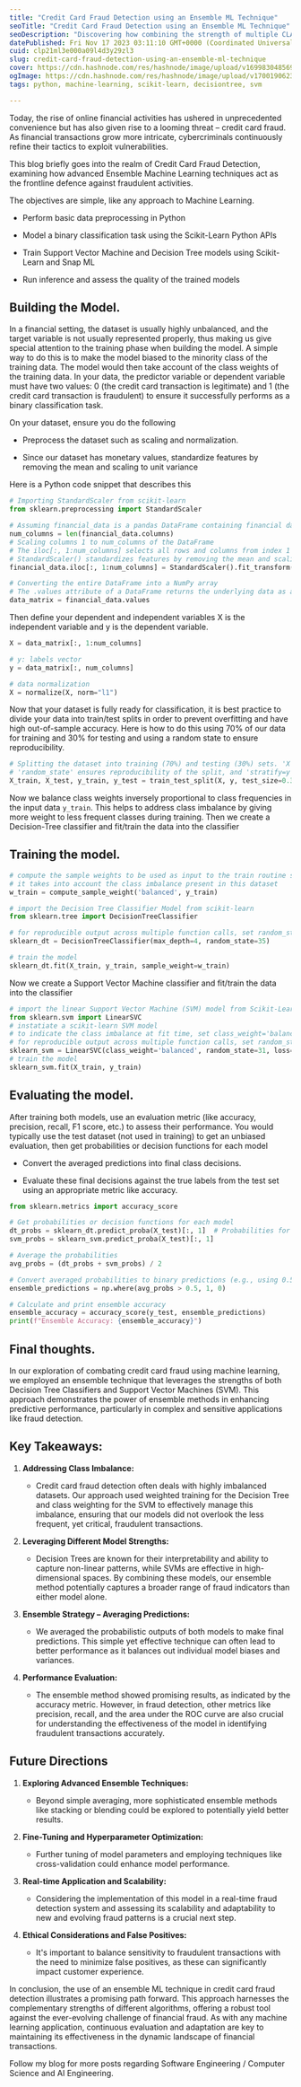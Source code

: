 ```yaml
---
title: "Credit Card Fraud Detection using an Ensemble ML Technique"
seoTitle: "Credit Card Fraud Detection using an Ensemble ML Technique"
seoDescription: "Discovering how combining the strength of multiple CLASSIFICATION models fortifies CREDIT CARD security,"
datePublished: Fri Nov 17 2023 03:11:10 GMT+0000 (Coordinated Universal Time)
cuid: clp21ml3e000a09l4d3y29zl3
slug: credit-card-fraud-detection-using-an-ensemble-ml-technique
cover: https://cdn.hashnode.com/res/hashnode/image/upload/v1699830485697/dafc4682-ceb2-41cb-a014-015d34600c32.png
ogImage: https://cdn.hashnode.com/res/hashnode/image/upload/v1700190623755/e38e4bfd-3484-4bd1-8c49-0fa4c759a996.png
tags: python, machine-learning, scikit-learn, decisiontree, svm

---
```


Today, the rise of online financial activities has ushered in unprecedented convenience but has also given rise to a looming threat – credit card fraud. As financial transactions grow more intricate, cybercriminals continuously refine their tactics to exploit vulnerabilities.

This blog briefly goes into the realm of Credit Card Fraud Detection, examining how advanced Ensemble Machine Learning techniques act as the frontline defence against fraudulent activities.

The objectives are simple, like any approach to Machine Learning.

* Perform basic data preprocessing in Python
    
* Model a binary classification task using the Scikit-Learn Python APIs
    
* Train Support Vector Machine and Decision Tree models using Scikit-Learn and Snap ML
    
* Run inference and assess the quality of the trained models
    

## Building the Model.

In a financial setting, the dataset is usually highly unbalanced, and the target variable is not usually represented properly, thus making us give special attention to the training phase when building the model. A simple way to do this is to make the model biased to the minority class of the training data. The model would then take account of the class weights of the training data. In your data, the predictor variable or dependent variable must have two values: 0 (the credit card transaction is legitimate) and 1 (the credit card transaction is fraudulent) to ensure it successfully performs as a binary classification task.

On your dataset, ensure you do the following

* Preprocess the dataset such as scaling and normalization.
    
* Since our dataset has monetary values, standardize features by removing the mean and scaling to unit variance
    

Here is a Python code snippet that describes this

```python
# Importing StandardScaler from scikit-learn
from sklearn.preprocessing import StandardScaler

# Assuming financial_data is a pandas DataFrame containing financial data
num_columns = len(financial_data.columns)
# Scaling columns 1 to num_columns of the DataFrame
# The iloc[:, 1:num_columns] selects all rows and columns from index 1 to nth
# StandardScaler() standardizes features by removing the mean and scaling to unit variance
financial_data.iloc[:, 1:num_columns] = StandardScaler().fit_transform(financial_data.iloc[:, 1:num_columns])

# Converting the entire DataFrame into a NumPy array
# The .values attribute of a DataFrame returns the underlying data as a NumPy array
data_matrix = financial_data.values
```

Then define your dependent and independent variables X is the independent variable and y is the dependent variable.

```python
X = data_matrix[:, 1:num_columns]

# y: labels vector
y = data_matrix[:, num_columns]

# data normalization
X = normalize(X, norm="l1")
```

Now that your dataset is fully ready for classification, it is best practice to divide your data into train/test splits in order to prevent overfitting and have high out-of-sample accuracy. Here is how to do this using 70% of our data for training and 30% for testing and using a random state to ensure reproducibility.

```python
# Splitting the dataset into training (70%) and testing (30%) sets. 'X' and 'y' are features and labels, respectively.
# 'random_state' ensures reproducibility of the split, and 'stratify=y' ensures distribution of labels is consistent in both sets.
X_train, X_test, y_train, y_test = train_test_split(X, y, test_size=0.3, random_state=42, stratify=y)
```

Now we balance class weights inversely proportional to class frequencies in the input data `y_train`. This helps to address class imbalance by giving more weight to less frequent classes during training. Then we create a Decision-Tree classifier and fit/train the data into the classifier

## Training the model.

```python
# compute the sample weights to be used as input to the train routine so that 
# it takes into account the class imbalance present in this dataset
w_train = compute_sample_weight('balanced', y_train)

# import the Decision Tree Classifier Model from scikit-learn
from sklearn.tree import DecisionTreeClassifier

# for reproducible output across multiple function calls, set random_state to a given integer value
sklearn_dt = DecisionTreeClassifier(max_depth=4, random_state=35)

# train the model
sklearn_dt.fit(X_train, y_train, sample_weight=w_train)
```

Now we create a Support Vector Machine classifier and fit/train the data into the classifier

```python
# import the linear Support Vector Machine (SVM) model from Scikit-Learn
from sklearn.svm import LinearSVC
# instatiate a scikit-learn SVM model
# to indicate the class imbalance at fit time, set class_weight='balanced'
# for reproducible output across multiple function calls, set random_state to a given integer value
sklearn_svm = LinearSVC(class_weight='balanced', random_state=31, loss="hinge", fit_intercept=False)
# train the model
sklearn_svm.fit(X_train, y_train)
```

## Evaluating the model.

After training both models, use an evaluation metric (like accuracy, precision, recall, F1 score, etc.) to assess their performance. You would typically use the test dataset (not used in training) to get an unbiased evaluation, then get probabilities or decision functions for each model

* Convert the averaged predictions into final class decisions.
    
* Evaluate these final decisions against the true labels from the test set using an appropriate metric like accuracy.
    

```python
from sklearn.metrics import accuracy_score

# Get probabilities or decision functions for each model
dt_probs = sklearn_dt.predict_proba(X_test)[:, 1]  # Probabilities for the positive class
svm_probs = sklearn_svm.predict_proba(X_test)[:, 1]

# Average the probabilities
avg_probs = (dt_probs + svm_probs) / 2

# Convert averaged probabilities to binary predictions (e.g., using 0.5 as a threshold)
ensemble_predictions = np.where(avg_probs > 0.5, 1, 0)

# Calculate and print ensemble accuracy
ensemble_accuracy = accuracy_score(y_test, ensemble_predictions)
print(f"Ensemble Accuracy: {ensemble_accuracy}")
```

## Final thoughts.

In our exploration of combating credit card fraud using machine learning, we employed an ensemble technique that leverages the strengths of both Decision Tree Classifiers and Support Vector Machines (SVM). This approach demonstrates the power of ensemble methods in enhancing predictive performance, particularly in complex and sensitive applications like fraud detection.

## **Key Takeaways:**

1. **Addressing Class Imbalance:**
    
    * Credit card fraud detection often deals with highly imbalanced datasets. Our approach used weighted training for the Decision Tree and class weighting for the SVM to effectively manage this imbalance, ensuring that our models did not overlook the less frequent, yet critical, fraudulent transactions.
        
2. **Leveraging Different Model Strengths:**
    
    * Decision Trees are known for their interpretability and ability to capture non-linear patterns, while SVMs are effective in high-dimensional spaces. By combining these models, our ensemble method potentially captures a broader range of fraud indicators than either model alone.
        
3. **Ensemble Strategy – Averaging Predictions:**
    
    * We averaged the probabilistic outputs of both models to make final predictions. This simple yet effective technique can often lead to better performance as it balances out individual model biases and variances.
        
4. **Performance Evaluation:**
    
    * The ensemble method showed promising results, as indicated by the accuracy metric. However, in fraud detection, other metrics like precision, recall, and the area under the ROC curve are also crucial for understanding the effectiveness of the model in identifying fraudulent transactions accurately.
        

## **Future Directions**

1. **Exploring Advanced Ensemble Techniques:**
    
    * Beyond simple averaging, more sophisticated ensemble methods like stacking or blending could be explored to potentially yield better results.
        
2. **Fine-Tuning and Hyperparameter Optimization:**
    
    * Further tuning of model parameters and employing techniques like cross-validation could enhance model performance.
        
3. **Real-time Application and Scalability:**
    
    * Considering the implementation of this model in a real-time fraud detection system and assessing its scalability and adaptability to new and evolving fraud patterns is a crucial next step.
        
4. **Ethical Considerations and False Positives:**
    
    * It's important to balance sensitivity to fraudulent transactions with the need to minimize false positives, as these can significantly impact customer experience.
        

In conclusion, the use of an ensemble ML technique in credit card fraud detection illustrates a promising path forward. This approach harnesses the complementary strengths of different algorithms, offering a robust tool against the ever-evolving challenge of financial fraud. As with any machine learning application, continuous evaluation and adaptation are key to maintaining its effectiveness in the dynamic landscape of financial transactions.

Follow my blog for more posts regarding Software Engineering / Computer Science and AI Engineering.